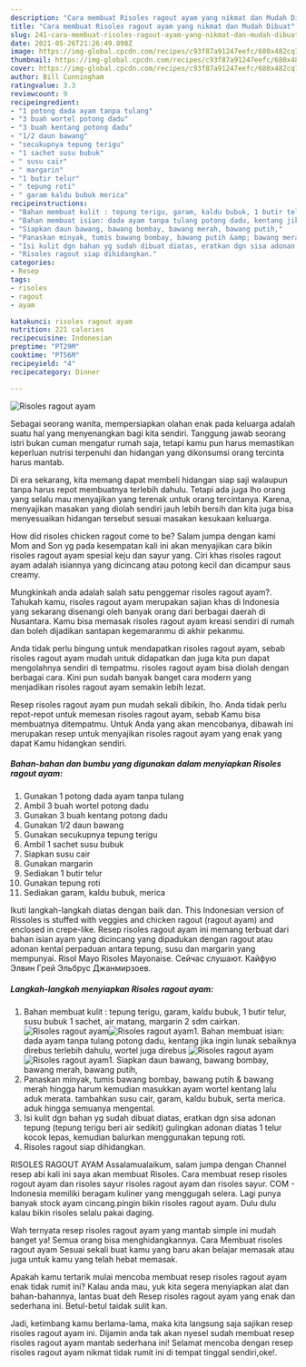 ```yaml
---
description: "Cara membuat Risoles ragout ayam yang nikmat dan Mudah Dibuat"
title: "Cara membuat Risoles ragout ayam yang nikmat dan Mudah Dibuat"
slug: 241-cara-membuat-risoles-ragout-ayam-yang-nikmat-dan-mudah-dibuat
date: 2021-05-26T21:26:49.898Z
image: https://img-global.cpcdn.com/recipes/c93f87a91247eefc/680x482cq70/risoles-ragout-ayam-foto-resep-utama.jpg
thumbnail: https://img-global.cpcdn.com/recipes/c93f87a91247eefc/680x482cq70/risoles-ragout-ayam-foto-resep-utama.jpg
cover: https://img-global.cpcdn.com/recipes/c93f87a91247eefc/680x482cq70/risoles-ragout-ayam-foto-resep-utama.jpg
author: Bill Cunningham
ratingvalue: 3.3
reviewcount: 9
recipeingredient:
- "1 potong dada ayam tanpa tulang"
- "3 buah wortel potong dadu"
- "3 buah kentang potong dadu"
- "1/2 daun bawang"
- "secukupnya tepung terigu"
- "1 sachet susu bubuk"
- " susu cair"
- " margarin"
- "1 butir telur"
- " tepung roti"
- " garam kaldu bubuk merica"
recipeinstructions:
- "Bahan membuat kulit : tepung terigu, garam, kaldu bubuk, 1 butir telur, susu bubuk 1 sachet, air matang, margarin 2 sdm cairkan."
- "Bahan membuat isian: dada ayam tanpa tulang potong dadu, kentang jika ingin lunak sebaiknya direbus terlebih dahulu, wortel juga direbus"
- "Siapkan daun bawang, bawang bombay, bawang merah, bawang putih,"
- "Panaskan minyak, tumis bawang bombay, bawang putih &amp; bawang merah hingga harum kemudian masukkan ayam wortel kentang lalu aduk merata. tambahkan susu cair, garam, kaldu bubuk, serta merica. aduk hingga semuanya mengental."
- "Isi kulit dgn bahan yg sudah dibuat diatas, eratkan dgn sisa adonan tepung (tepung terigu beri air sedikit) gulingkan adonan diatas 1 telur kocok lepas, kemudian balurkan menggunakan tepung roti."
- "Risoles ragout siap dihidangkan."
categories:
- Resep
tags:
- risoles
- ragout
- ayam

katakunci: risoles ragout ayam 
nutrition: 221 calories
recipecuisine: Indonesian
preptime: "PT29M"
cooktime: "PT56M"
recipeyield: "4"
recipecategory: Dinner

---
```



![Risoles ragout ayam](https://img-global.cpcdn.com/recipes/c93f87a91247eefc/680x482cq70/risoles-ragout-ayam-foto-resep-utama.jpg)

Sebagai seorang wanita, mempersiapkan olahan enak pada keluarga adalah suatu hal yang menyenangkan bagi kita sendiri. Tanggung jawab seorang istri bukan cuman mengatur rumah saja, tetapi kamu pun harus memastikan keperluan nutrisi terpenuhi dan hidangan yang dikonsumsi orang tercinta harus mantab.

Di era  sekarang, kita memang dapat membeli hidangan siap saji walaupun tanpa harus repot membuatnya terlebih dahulu. Tetapi ada juga lho orang yang selalu mau menyajikan yang terenak untuk orang tercintanya. Karena, menyajikan masakan yang diolah sendiri jauh lebih bersih dan kita juga bisa menyesuaikan hidangan tersebut sesuai masakan kesukaan keluarga. 

How did risoles chicken ragout come to be? Salam jumpa dengan kami Mom and Son yg pada kesempatan kali ini akan menyajikan cara bikin risoles ragout ayam spesial keju dan sayur yang. Ciri khas risoles ragout ayam adalah isiannya yang dicincang atau potong kecil dan dicampur saus creamy.

Mungkinkah anda adalah salah satu penggemar risoles ragout ayam?. Tahukah kamu, risoles ragout ayam merupakan sajian khas di Indonesia yang sekarang disenangi oleh banyak orang dari berbagai daerah di Nusantara. Kamu bisa memasak risoles ragout ayam kreasi sendiri di rumah dan boleh dijadikan santapan kegemaranmu di akhir pekanmu.

Anda tidak perlu bingung untuk mendapatkan risoles ragout ayam, sebab risoles ragout ayam mudah untuk didapatkan dan juga kita pun dapat mengolahnya sendiri di tempatmu. risoles ragout ayam bisa diolah dengan berbagai cara. Kini pun sudah banyak banget cara modern yang menjadikan risoles ragout ayam semakin lebih lezat.

Resep risoles ragout ayam pun mudah sekali dibikin, lho. Anda tidak perlu repot-repot untuk memesan risoles ragout ayam, sebab Kamu bisa membuatnya ditempatmu. Untuk Anda yang akan mencobanya, dibawah ini merupakan resep untuk menyajikan risoles ragout ayam yang enak yang dapat Kamu hidangkan sendiri.

<!--inarticleads1-->

##### Bahan-bahan dan bumbu yang digunakan dalam menyiapkan Risoles ragout ayam:

1. Gunakan 1 potong dada ayam tanpa tulang
1. Ambil 3 buah wortel potong dadu
1. Gunakan 3 buah kentang potong dadu
1. Gunakan 1/2 daun bawang
1. Gunakan secukupnya tepung terigu
1. Ambil 1 sachet susu bubuk
1. Siapkan  susu cair
1. Gunakan  margarin
1. Sediakan 1 butir telur
1. Gunakan  tepung roti
1. Sediakan  garam, kaldu bubuk, merica


Ikuti langkah-langkah diatas dengan baik dan. This Indonesian version of Rissoles is stuffed with veggies and chicken ragout (ragout ayam) and enclosed in crepe-like. Resep risoles ragout ayam ini memang terbuat dari bahan isian ayam yang dicincang yang dipadukan dengan ragout atau adonan kental perpaduan antara tepung, susu dan margarin yang mempunyai. Risol Mayo Risoles Mayonaise. Сейчас слушают. Кайфую Элвин Грей Эльбрус Джанмирзоев. 

<!--inarticleads2-->

##### Langkah-langkah menyiapkan Risoles ragout ayam:

1. Bahan membuat kulit : tepung terigu, garam, kaldu bubuk, 1 butir telur, susu bubuk 1 sachet, air matang, margarin 2 sdm cairkan.
<img src="https://img-global.cpcdn.com/steps/aef5954c8df2d782/160x128cq70/risoles-ragout-ayam-langkah-memasak-1-foto.jpg" alt="Risoles ragout ayam"><img src="https://img-global.cpcdn.com/steps/0f81fadb9c860413/160x128cq70/risoles-ragout-ayam-langkah-memasak-1-foto.jpg" alt="Risoles ragout ayam">1. Bahan membuat isian: dada ayam tanpa tulang potong dadu, kentang jika ingin lunak sebaiknya direbus terlebih dahulu, wortel juga direbus
<img src="https://img-global.cpcdn.com/steps/a488a9d4a21df2da/160x128cq70/risoles-ragout-ayam-langkah-memasak-2-foto.jpg" alt="Risoles ragout ayam"><img src="https://img-global.cpcdn.com/steps/b20d1af908465198/160x128cq70/risoles-ragout-ayam-langkah-memasak-2-foto.jpg" alt="Risoles ragout ayam">1. Siapkan daun bawang, bawang bombay, bawang merah, bawang putih,
1. Panaskan minyak, tumis bawang bombay, bawang putih &amp; bawang merah hingga harum kemudian masukkan ayam wortel kentang lalu aduk merata. tambahkan susu cair, garam, kaldu bubuk, serta merica. aduk hingga semuanya mengental.
1. Isi kulit dgn bahan yg sudah dibuat diatas, eratkan dgn sisa adonan tepung (tepung terigu beri air sedikit) gulingkan adonan diatas 1 telur kocok lepas, kemudian balurkan menggunakan tepung roti.
1. Risoles ragout siap dihidangkan.


RISOLES RAGOUT AYAM Assalamualaikum, salam jumpa dengan Channel resep abi kali ini saya akan membuat Risoles. Cara membuat resep risoles rogout ayam dan risoles sayur risoles ragout ayam dan risoles sayur. COM - Indonesia memiliki beragam kuliner yang menggugah selera. Lagi punya banyak stock ayam cincang.pingin bikin risoles ragout ayam. Dulu dulu kalau bikin risoles selalu pakai daging. 

Wah ternyata resep risoles ragout ayam yang mantab simple ini mudah banget ya! Semua orang bisa menghidangkannya. Cara Membuat risoles ragout ayam Sesuai sekali buat kamu yang baru akan belajar memasak atau juga untuk kamu yang telah hebat memasak.

Apakah kamu tertarik mulai mencoba membuat resep risoles ragout ayam enak tidak rumit ini? Kalau anda mau, yuk kita segera menyiapkan alat dan bahan-bahannya, lantas buat deh Resep risoles ragout ayam yang enak dan sederhana ini. Betul-betul taidak sulit kan. 

Jadi, ketimbang kamu berlama-lama, maka kita langsung saja sajikan resep risoles ragout ayam ini. Dijamin anda tak akan nyesel sudah membuat resep risoles ragout ayam mantab sederhana ini! Selamat mencoba dengan resep risoles ragout ayam nikmat tidak rumit ini di tempat tinggal sendiri,oke!.

